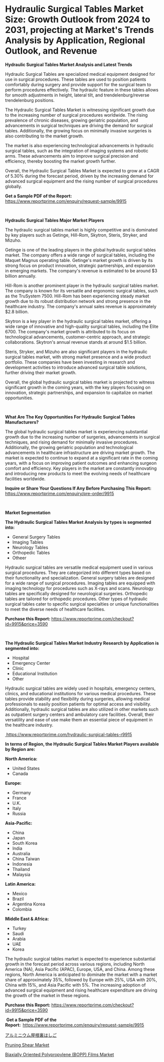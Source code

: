 <p><h1>Hydraulic Surgical Tables Market Size: Growth Outlook from 2024 to 2031, projecting at Market's Trends Analysis by Application, Regional Outlook, and Revenue</h1></p><p><strong>Hydraulic Surgical Tables Market Analysis and Latest Trends</strong></p>
<p><p>Hydraulic Surgical Tables are specialized medical equipment designed for use in surgical procedures. These tables are used to position patients comfortably during surgery and provide support for the surgical team to perform procedures effectively. The hydraulic feature in these tables allows for smooth adjustments in height, lateral tilt, and trendelenburg/reverse trendelenburg positions.</p><p>The Hydraulic Surgical Tables Market is witnessing significant growth due to the increasing number of surgical procedures worldwide. The rising prevalence of chronic diseases, growing geriatric population, and advancements in surgical techniques are driving the demand for surgical tables. Additionally, the growing focus on minimally invasive surgeries is also contributing to the market growth.</p><p>The market is also experiencing technological advancements in hydraulic surgical tables, such as the integration of imaging systems and robotic arms. These advancements aim to improve surgical precision and efficiency, thereby boosting the market growth further.</p><p>Overall, the Hydraulic Surgical Tables Market is expected to grow at a CAGR of 5.30% during the forecast period, driven by the increasing demand for advanced surgical equipment and the rising number of surgical procedures globally.</p></p>
<p><strong>Get a Sample PDF of the Report:&nbsp;</strong> <a href="https://www.reportprime.com/enquiry/request-sample/9915">https://www.reportprime.com/enquiry/request-sample/9915</a></p>
<p>&nbsp;</p>
<p><strong>Hydraulic Surgical Tables Major Market Players</strong></p>
<p><p>The hydraulic surgical tables market is highly competitive and is dominated by key players such as Getinge, Hill-Rom, Skytron, Steris, Stryker, and Mizuho. </p><p>Getinge is one of the leading players in the global hydraulic surgical tables market. The company offers a wide range of surgical tables, including the Maquet Magnus operating table. Getinge's market growth is driven by its strong focus on product innovation, strategic partnerships, and expansion in emerging markets. The company's revenue is estimated to be around $3 billion annually.</p><p>Hill-Rom is another prominent player in the hydraulic surgical tables market. The company is known for its versatile and ergonomic surgical tables, such as the TruSystem 7500. Hill-Rom has been experiencing steady market growth due to its robust distribution network and strong presence in the healthcare industry. The company's annual sales revenue is approximately $2.8 billion.</p><p>Skytron is a key player in the hydraulic surgical tables market, offering a wide range of innovative and high-quality surgical tables, including the Elite 6700. The company's market growth is attributed to its focus on technological advancements, customer-centric approach, and strategic collaborations. Skytron's annual revenue stands at around $1.5 billion.</p><p>Steris, Stryker, and Mizuho are also significant players in the hydraulic surgical tables market, with strong market presence and a wide product portfolio. These companies have been investing in research and development activities to introduce advanced surgical table solutions, further driving their market growth.</p><p>Overall, the global hydraulic surgical tables market is projected to witness significant growth in the coming years, with the key players focusing on innovation, strategic partnerships, and expansion to capitalize on market opportunities.</p></p>
<p>&nbsp;</p>
<p><strong>What Are The Key Opportunities For Hydraulic Surgical Tables Manufacturers?</strong></p>
<p><p>The global hydraulic surgical tables market is experiencing substantial growth due to the increasing number of surgeries, advancements in surgical techniques, and rising demand for minimally invasive procedures. Additionally, the growing geriatric population and technological advancements in healthcare infrastructure are driving market growth. The market is expected to continue to expand at a significant rate in the coming years, with a focus on improving patient outcomes and enhancing surgeon comfort and efficiency. Key players in the market are constantly innovating and introducing new products to meet the evolving needs of healthcare facilities worldwide.</p></p>
<p><strong>Inquire or Share Your Questions If Any Before Purchasing This Report:</strong> <a href="https://www.reportprime.com/enquiry/pre-order/9915">https://www.reportprime.com/enquiry/pre-order/9915</a></p>
<p>&nbsp;</p>
<p><strong>Market Segmentation</strong></p>
<p><strong>The Hydraulic Surgical Tables Market Analysis by types is segmented into:</strong></p>
<p><ul><li>General Surgery Tables</li><li>Imaging Tables</li><li>Neurology Tables</li><li>Orthopedic Tables</li><li>Otheer</li></ul></p>
<p><p>Hydraulic surgical tables are versatile medical equipment used in various surgical procedures. They are categorized into different types based on their functionality and specialization. General surgery tables are designed for a wide range of surgical procedures. Imaging tables are equipped with imaging technology for procedures such as X-rays and scans. Neurology tables are specifically designed for neurological surgeries. Orthopedic tables are tailored for orthopedic procedures. Other types of hydraulic surgical tables cater to specific surgical specialties or unique functionalities to meet the diverse needs of healthcare facilities.</p></p>
<p><strong>Purchase this Report:&nbsp;</strong><a href="https://www.reportprime.com/checkout?id=9915&price=3590">https://www.reportprime.com/checkout?id=9915&price=3590</a></p>
<p>&nbsp;</p>
<p><strong>The Hydraulic Surgical Tables Market Industry Research by Application is segmented into:</strong></p>
<p><ul><li>Hospital</li><li>Emergency Center</li><li>Clinic</li><li>Educational Institution</li><li>Other</li></ul></p>
<p><p>Hydraulic surgical tables are widely used in hospitals, emergency centers, clinics, and educational institutions for various medical procedures. These tables provide stability and flexibility during surgeries, allowing medical professionals to easily position patients for optimal access and visibility. Additionally, hydraulic surgical tables are also utilized in other markets such as outpatient surgery centers and ambulatory care facilities. Overall, their versatility and ease of use make them an essential piece of equipment in the healthcare industry.</p></p>
<p><a href="https://www.reportprime.com/hydraulic-surgical-tables-r9915">&nbsp;https://www.reportprime.com/hydraulic-surgical-tables-r9915</a></p>
<p><strong>In terms of Region, the Hydraulic Surgical Tables Market Players available by Region are:</strong></p>
<p>
    <p> <strong> North America: </strong>
        <ul>
            <li>United States</li>
            <li>Canada</li>
        </ul>
        </p> 
    <p> <strong> Europe: </strong>
        <ul>
            <li>Germany</li>
            <li>France</li>
            <li>U.K.</li>
            <li>Italy</li>
            <li>Russia</li>
        </ul>
        </p> 
    <p> <strong> Asia-Pacific: </strong>
        <ul>
            <li>China</li>
            <li>Japan</li>
            <li>South Korea</li>
            <li>India</li>
            <li>Australia</li>
            <li>China Taiwan</li>
            <li>Indonesia</li>
            <li>Thailand</li>
            <li>Malaysia</li>
        </ul>
        </p> 
    <p> <strong> Latin America: </strong>
        <ul>
            <li>Mexico</li>
            <li>Brazil</li>
            <li>Argentina Korea</li>
            <li>Colombia</li>
        </ul>
        </p> 
    <p> <strong> Middle East & Africa: </strong>
        <ul>
            <li>Turkey</li>
            <li>Saudi</li>
            <li>Arabia</li>
            <li>UAE</li>
            <li>Korea</li>
        </ul>
    </p>
    </p>
<p><p>The hydraulic surgical tables market is expected to experience substantial growth in the forecast period across various regions, including North America (NA), Asia Pacific (APAC), Europe, USA, and China. Among these regions, North America is anticipated to dominate the market with a market share of approximately 35%, followed by Europe with 25%, USA with 20%, China with 15%, and Asia Pacific with 5%. The increasing adoption of advanced surgical equipment and rising healthcare expenditure are driving the growth of the market in these regions.</p></p>
<p><strong>Purchase this Report: </strong><a href="https://www.reportprime.com/checkout?id=9915&price=3590">https://www.reportprime.com/checkout?id=9915&price=3590</a></p>
<p>&nbsp;<strong>Get a Sample PDF of the Report:&nbsp;&nbsp;</strong><a href="https://www.reportprime.com/enquiry/request-sample/9915">https://www.reportprime.com/enquiry/request-sample/9915</a></p>
<p><strong></strong></p>
<p><p><a href="https://github.com/SimeonBode1/Market-Research-Report-List-1/blob/main/226346779040.md">アルミニウム屋根裏はしご</a></p><p><a href="https://issuu.com/reportprime-2/docs/pruning-shear-market-size-2030.pptx">Pruning Shear Market</a></p><p><a href="https://view.publitas.com/reportprime-1/decoding-biaxially-oriented-polypropylene-bopp-films-market-metrics-market-share-trends-and-growth-patterns/">Biaxially Oriented Polypropylene (BOPP) Films Market</a></p></p>